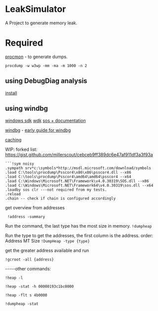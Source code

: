 # LeakSimulator

A Project to generate memory leak.


# Required

[procmon](https://docs.microsoft.com/en-us/sysinternals/downloads/procdump) - to generate dumps.
```
procdump -w w3wp -mm -ma -m 1000 -n 2
```
## using DebugDiag analysis
 [install](https://techcommunity.microsoft.com/t5/iis-support-blog/debugdiag-2-update-3-rtw/ba-p/457874)

## using windbg
[windows sdk](https://developer.microsoft.com/en-us/windows/downloads/sdk-archive/)
[wdk](https://docs.microsoft.com/pt-br/windows-hardware/drivers/download-the-wdk)
[sos + documentation](https://docs.microsoft.com/en-us/dotnet/framework/tools/sos-dll-sos-debugging-extension) 

[windbg](https://docs.microsoft.com/en-us/windows-hardware/drivers/debugger/debugger-download-tools) -  [early guide for windbg](https://docs.microsoft.com/en-us/windows-hardware/drivers/debugger/debugging-managed-code)

[caching](https://docs.microsoft.com/en-us/windows-hardware/drivers/debugger/symbol-path)

WIP:
forked list: https://gist.github.com/millerscout/cebceb9ff389dc6e47af911df3a3f93a
``` 
```!sym noisy
.sympath srv*c:\symbols*http://msdl.microsoft.com/download/symbols
.load C:\tools\procdump\Psscor4\x86\x86\psscor4.dll --x86
.load C:\tools\procdump\Psscor4\amd64\amd64\psscor4 --x64
.load C:\Windows\Microsoft.NET\Framework\v4.0.30319\SOS.dll --x86
.load C:\Windows\Microsoft.NET\Framework64\v4.0.30319\sos.dll --x64
.loadby sos clr ---not required from my tests.
.reload
.chain -- check if chain is configured accordingly
```

get overview from addresses
```
 !address -summary
```

Run the command, the last type has the most size in memory.
```!dumpheap ```

Run the type to get the addresses, the first column is the address.
order: Address               MT     Size
```!DumpHeap -type {type}```

get the greater address available and run 

```!gcroot -all {address}```


-----other commands:

```!heap -l```

```!heap -stat -h 00000193c1bc0000```

```!heap -flt s 4b0000 ```

```!dumpheap -stat ```
